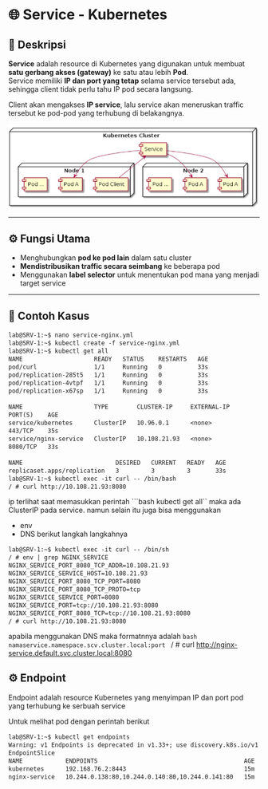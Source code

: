 # 🌐 Service - Kubernetes

## 📘 Deskripsi
**Service** adalah resource di Kubernetes yang digunakan untuk membuat **satu gerbang akses (gateway)** ke satu atau lebih **Pod**.  
Service memiliki **IP dan port yang tetap** selama service tersebut ada, sehingga client tidak perlu tahu IP pod secara langsung.

Client akan mengakses **IP service**, lalu service akan meneruskan traffic tersebut ke pod-pod yang terhubung di belakangnya.

![Service](image/service.jpg)

---

## ⚙️ Fungsi Utama
- Menghubungkan **pod ke pod lain** dalam satu cluster  
- **Mendistribusikan traffic secara seimbang** ke beberapa pod  
- Menggunakan **label selector** untuk menentukan pod mana yang menjadi target service  

---

## 🧩 Contoh Kasus

```
lab@SRV-1:~$ nano service-nginx.yml
lab@SRV-1:~$ kubectl create -f service-nginx.yml
lab@SRV-1:~$ kubectl get all
NAME                    READY   STATUS    RESTARTS   AGE
pod/curl                1/1     Running   0          33s
pod/replication-285t5   1/1     Running   0          33s
pod/replication-4vtpf   1/1     Running   0          33s
pod/replication-x67sp   1/1     Running   0          33s

NAME                    TYPE        CLUSTER-IP     EXTERNAL-IP   PORT(S)    AGE
service/kubernetes      ClusterIP   10.96.0.1      <none>        443/TCP    35s
service/nginx-service   ClusterIP   10.108.21.93   <none>        8080/TCP   33s

NAME                          DESIRED   CURRENT   READY   AGE
replicaset.apps/replication   3         3         3       33s
lab@SRV-1:~$ kubectl exec -it curl -- /bin/bash
/ # curl http://10.108.21.93:8080
```

ip terlihat saat memasukkan perintah ```bash kubectl get all`` maka ada ClusterIP pada service. namun selain itu juga bisa menggunakan
- env
- DNS
berikut langkah langkahnya

```
lab@SRV-1:~$ kubectl exec -it curl -- /bin/sh
/ # env | grep NGINX_SERVICE
NGINX_SERVICE_PORT_8080_TCP_ADDR=10.108.21.93
NGINX_SERVICE_SERVICE_HOST=10.108.21.93
NGINX_SERVICE_PORT_8080_TCP_PORT=8080
NGINX_SERVICE_PORT_8080_TCP_PROTO=tcp
NGINX_SERVICE_SERVICE_PORT=8080
NGINX_SERVICE_PORT=tcp://10.108.21.93:8080
NGINX_SERVICE_PORT_8080_TCP=tcp://10.108.21.93:8080
/ # curl http://10.108.21.93:8080
```

apabila menggunakan DNS maka formatnnya adalah ```bash namaservice.namespace.scv.cluster.local:port ```
/ # curl http://nginx-service.default.svc.cluster.local:8080

## ⚙️ Endpoint
Endpoint adalah resource Kubernetes yang menyimpan IP dan port pod yang terhubung ke serbuah service

Untuk melihat pod dengan perintah berikut
```
lab@SRV-1:~$ kubectl get endpoints
Warning: v1 Endpoints is deprecated in v1.33+; use discovery.k8s.io/v1 EndpointSlice
NAME            ENDPOINTS                                         AGE
kubernetes      192.168.76.2:8443                                 15m
nginx-service   10.244.0.138:80,10.244.0.140:80,10.244.0.141:80   15m
```